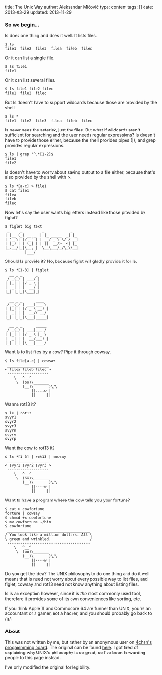 title: The Unix Way
author: Aleksandar Mićović
type: content
tags: []
date: 2013-03-29
updated: 2013-11-29


### So we begin...

<span class='code'>ls</span> does one thing and does it well. It lists files.

    $ ls
    file1  file2  file3  filea  fileb  filec

Or it can list a single file.

    $ ls file1
    file1

Or it can list several files.

    $ ls file1 file2 filec
    file1  file2  filec

But <span class='code'>ls</span> doesn't have to support wildcards because those are provided by the shell.

    $ ls *
    file1  file2  file3  filea  fileb  filec

<span class='code'>ls</span> never sees the asterisk, just the files. But what if wildcards aren't sufficient for searching and the user needs regular expressions? <span class='code'>ls</span> doesn't have to provide those either, because the shell provides pipes (<span class='code'>|</span>), and <span class='code'>grep</span> provides regular expressions.

    $ ls | grep '^.*[1-2]$'
    file1
    file2

<span class='code'>ls</span> doesn't have to worry about saving output to a file either, because that's also provided by the shell with <span class='code'>></span>.

    $ ls *[a-c] > file1
    $ cat file1
    filea
    fileb
    filec

Now let's say the user wants big letters instead like those provided by <span class='code'>figlet</span>?

    $ figlet big text
     _     _         _            _  
    | |__ (_) __ _  | |_ _____  _| |_
    | '_ \| |/ _` | | __/ _ \ \/ / __|
    | |_) | | (_| | | ||  __/>  <| |_
    |_.__/|_|\__, |  \__\___/_/\_\\__|
             |___/


Should <span class='code'>ls</span> provide it? No, because <span class='code'>figlet</span> will gladly provide it for <span class='code'>ls</span>.

    $ ls *[1-3] | figlet
      __ _ _      _
     / _(_) | ___/ |
    | |_| | |/ _ \ |
    |  _| | |  __/ |
    |_| |_|_|\___|_|

      __ _ _      ____ 
     / _(_) | ___|___ \
    | |_| | |/ _ \ __) |
    |  _| | |  __// __/
    |_| |_|_|\___|_____|
               
      __ _ _      _____
     / _(_) | ___|___ /
    | |_| | |/ _ \ |_ \
    |  _| | |  __/___) |
    |_| |_|_|\___|____/


Want <span class='code'>ls</span> to list files by a cow? Pipe it through <span class='code'>cowsay</span>.

    $ ls file[a-c] | cowsay
     ___________________
    < filea fileb filec >
     -------------------
        \   ^__^
         \  (oo)\_______
            (__)\       )\/\
                ||----w |
                ||     ||

Wanna <span class='code'>rot13</span> it?

    $ ls | rot13
    svyr1
    svyr2
    svyr3
    svyrn
    svyro
    svyrp

Want the cow to <span class='code'>rot13</span> it?

    $ ls *[1-3] | rot13 | cowsay
     ___________________
    < svyr1 svyr2 svyr3 >
     -------------------
        \   ^__^
         \  (oo)\_______
            (__)\       )\/\
                ||----w |
                ||     ||

Want to have a program where the cow tells you your fortune?

    $ cat > cowfortune
    fortune | cowsay
    $ chmod +x cowfortune
    $ mv cowfortune ~/bin
    $ cowfortune
     ______________________________________
    / You look like a million dollars. All \
    \ green and wrinkled.                  /
     --------------------------------------
        \   ^__^
         \  (oo)\_______
            (__)\       )\/\
                ||----w |
                ||     ||

Do you get the idea? The UNIX philosophy to do one thing and do it well means that <span class='code'>ls</span> need not worry about every possible way to list files, and <span class='code'>figlet</span>, <span class='code'>cowsay</span> and <span class='code'>rot13</span> need not know anything about listing files.

<span class='code'>ls</span> is an exception however, since it is *the* most commonly used tool, therefore it provides some of its own conveniences like sorting, etc.

If you think Apple ][ and Commodore 64 are funner than UNIX, you're an accountant or a gamer, not a hacker, and you should probably go back to /g/. 


### About

This was not written by me, but rather by an anonymous user on [4chan's progammming board](http://4chan.org/prog). The original can be found [here](http://dis.4chan.org/read/prog/1317560358/13). I got tired of explaining why UNIX's philosophy is so great, so I've been forwarding people to this page instead.

I've only modified the original for legibility.
